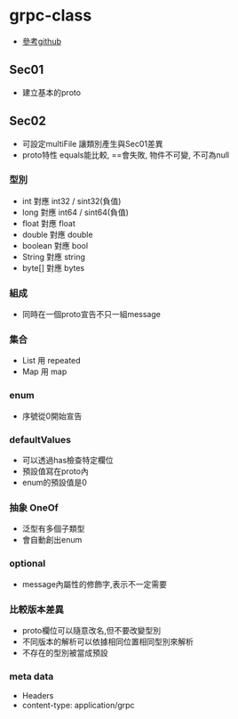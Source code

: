 # grpc-class

- [參考github](https://github.com/vinsguru/grpc-java-course/tree/master)

## Sec01

- 建立基本的proto

## Sec02

- 可設定multiFile 讓類別產生與Sec01差異
- proto特性 equals能比較, ==會失敗, 物件不可變, 不可為null

### 型別

- int 對應 int32 / sint32(負值)
- long 對應 int64 / sint64(負值)
- float 對應 float
- double 對應 double
- boolean 對應 bool
- String 對應 string
- byte[] 對應 bytes

### 組成

- 同時在一個proto宣告不只一組message

### 集合

- List 用 repeated
- Map 用 map

### enum

- 序號從0開始宣告

### defaultValues

- 可以透過has檢查特定欄位
- 預設值寫在proto內
- enum的預設值是0

### 抽象 OneOf

- 泛型有多個子類型
- 會自動創出enum

### optional

- message內屬性的修飾字,表示不一定需要

### 比較版本差異

- proto欄位可以隨意改名,但不要改變型別
- 不同版本的解析可以依據相同位置相同型別來解析
- 不存在的型別被當成預設

### meta data

- Headers
- content-type: application/grpc

